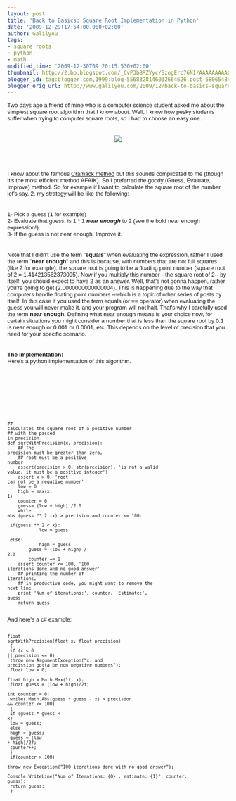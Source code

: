 ```yaml
---
layout: post
title: 'Back to Basics: Square Root Implementation in Python'
date: '2009-12-29T17:54:00.000+02:00'
author: Galilyou
tags:
- square roots
- python
- math
modified_time: '2009-12-30T09:20:15.530+02:00'
thumbnail: http://2.bp.blogspot.com/_CvP3b8RZYyc/SzogErc76NI/AAAAAAAAACU/RFaMtlWsO_g/s72-c/445spongebobsquareroot.png
blogger_id: tag:blogger.com,1999:blog-5568328146032664626.post-6806548409491188892
blogger_orig_url: http://www.galilyou.com/2009/12/back-to-basics-square-root.html
---
```


<span style="font-family: Arial; font-size: small;"><span style="font-size: 13px;">Two days ago a friend of mine who is a computer science student asked me about the simplest square root algorithm that I know about. Well, I know how pesky students suffer when trying to computer square roots, so I had to choose an easy one.</span></span><br /><br /><div class="separator" style="clear: both; text-align: center;"><a href="http://2.bp.blogspot.com/_CvP3b8RZYyc/SzogErc76NI/AAAAAAAAACU/RFaMtlWsO_g/s1600-h/445spongebobsquareroot.png" imageanchor="1" style="margin-left: 1em; margin-right: 1em;"><img border="0" src="http://2.bp.blogspot.com/_CvP3b8RZYyc/SzogErc76NI/AAAAAAAAACU/RFaMtlWsO_g/s320/445spongebobsquareroot.png" /></a><br /></div><span style="font-family: Arial; font-size: small;"><span style="font-size: 13px;"><br /></span></span><br /><span style="font-family: Arial; font-size: small;"><span style="font-size: 13px;"><br /></span></span><br /><span style="font-family: Arial; font-size: small;"><span style="font-size: 13px;">I know about the famous <a href="http://www.codemaestro.com/reviews/9">Cramack method</a>&nbsp;but this sounds complicated to me (though it's the most efficient method AFAIK). So I preferred the goody (Guess, Evaluate, Improve) method. So for example if I want to calculate the square root of the number let's say, 2, my strategy will be like the following:&nbsp;</span></span><br /><span style="font-family: Arial; font-size: small;"><span style="font-size: 13px;"><br /></span></span><br /><span style="font-family: Arial; font-size: small;"><span style="font-size: 13px;">1- Pick a guess (1 for example)</span></span><br /><span style="font-family: Arial; font-size: small;"><span style="font-size: 13px;">2- Evaluate that guess: is 1 * 1 <b><i>near enough</i></b> to 2 (see the bold near enough expression!)</span></span><br /><span style="font-family: Arial; font-size: small;"><span style="font-size: 13px;">3- If the guess is not near enough, Improve it.&nbsp;</span></span><br /><span style="font-family: Arial; font-size: small;"><span style="font-size: 13px;"><br /></span></span><br /><span style="font-family: Arial; font-size: small;"><span style="font-size: 13px;">Note that I didn't use the term "<b>equals</b>" when evaluating the expression, rather I used the term "<b>near enough</b>" and this is because, with numbers that are not full squares (like 2 for example), the square root is going to be a floating point number (square root of 2 =&nbsp;1.414213562373095). Now if you multiply this number --the square root of 2-- by itself, you should expect to have 2 as an answer. Well, that's not gonna happen, rather you're going to get (2.0000000000000004). This is happening due to the way that computers handle floating point numbers --which is a topic of other series of posts by itself. In this case if you used the term equals (or == operator) when evaluating the guess you will never make it, and your program will not halt. That's why I carefully used the term <b>near enough. </b>Defining what near enough means is your choice now, for certain situations you might consider a number that is less than the square root by 0.1 is near enough or 0.001 or 0.0001, etc. This depends on the level of precision that you need for your specific scenario.</span></span><br /><span style="font-family: Arial; font-size: small;"><span style="font-size: 13px;"><b><br /></b></span></span><br /><span style="font-family: Arial; font-size: small;"><span style="font-size: 13px;"><b>The implementation:&nbsp;</b></span></span><br /><span style="font-family: Arial; font-size: small;"><span style="font-size: 13px;">Here's a python implementation of this algorithm.</span></span><br /><span style="font-family: Arial; font-size: small;"></span><br /><span style="font-family: Arial; font-size: small;"></span><br /><span style="font-family: Arial; font-size: small;"></span><br /><span style="font-family: Arial; font-size: small;"></span><br /><span style="font-family: Arial; font-size: small;"></span><br /><span style="font-family: Arial; font-size: small;"></span><br /><span style="font-family: Arial; font-size: small;"></span><br /><span style="font-family: Arial; font-size: small;"><pre class="python" name="code">## calculates the square root of a positive number<br />## with the passed in precision<br />def sqrtWithPrecision(x, precision):<br />&nbsp;&nbsp; &nbsp;## The precision must be greater than zero,<br />&nbsp;&nbsp; &nbsp;## root must be a positive number<br />&nbsp;&nbsp; &nbsp;assert(precision &gt; 0, str(precision), 'is not a valid value, it must be a positive integer')<br />&nbsp;&nbsp; &nbsp;assert x &gt; 0, 'root can not be a negative number'<br />&nbsp;&nbsp; &nbsp;low = 0<br />&nbsp;&nbsp; &nbsp;high = max(x, 1)<br />&nbsp;&nbsp; &nbsp;counter = 0<br />&nbsp;&nbsp; &nbsp;guess= (low + high) /2.0<br />&nbsp;&nbsp; &nbsp;while abs (guess ** 2 -x) &gt; precision and counter &lt;= 100:<br />&nbsp;&nbsp; &nbsp; &nbsp; &nbsp;if(guess ** 2 &lt; x):<br />&nbsp;&nbsp; &nbsp; &nbsp; &nbsp; &nbsp; &nbsp;low = guess<br />&nbsp;&nbsp; &nbsp; &nbsp; &nbsp;else:<br />&nbsp;&nbsp; &nbsp; &nbsp; &nbsp; &nbsp; &nbsp;high = guess<br />&nbsp;&nbsp; &nbsp; &nbsp; &nbsp;guess = (low + high) / 2.0<br />&nbsp;&nbsp; &nbsp; &nbsp; &nbsp;counter += 1<br />&nbsp;&nbsp; &nbsp;assert counter &lt;= 100, '100 iterations done and no good answer'<br />&nbsp;&nbsp; &nbsp;## printing the number of iterations,<br />&nbsp;&nbsp; &nbsp;## in productive code, you might want to remove the next line<br />&nbsp;&nbsp; &nbsp;print 'Num of iterations:', counter, 'Estimate:', guess<br />&nbsp;&nbsp; &nbsp;return guess</pre><div><br />And here's a c# example:<br /><br /><pre class="csharp" name="code">float sqrtWithPrecision(float x, float precision)<br />        {<br />            if (x &lt; 0 || precision &lt;= 0)<br />                throw new ArgumentException("x, and precission gotta be non negative numbers");<br />            float low = 0;<br />            float high = Math.Max(1f, x);<br />            float guess = (low + high)/2f;<br />            int counter = 0;<br />            while( Math.Abs(guess * guess - x) &gt; precision &amp;&amp; counter &lt;= 100)<br />            {<br />                if (guess * guess &lt; x)<br />                    low = guess;<br />                else<br />                    high = guess;<br />                guess = (low + high)/2f;<br />                counter++;<br />            }<br />            if(counter &gt; 100)<br />                throw new Exception("100 iterations done with no good answer");<br />            Console.WriteLine("Num of Iterations: {0} , estimate: {1}", counter, guess);<br />            return guess;<br />        }</pre></div></span>